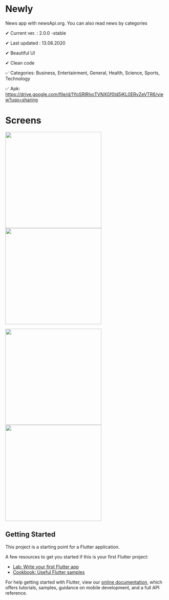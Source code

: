 # Newly
News app with newsApi.org. You can also read news by categories

✔ Current ver. : 2.0.0 -stable

✔ Last updated : 13.08.2020

✔ Beautiful UI

✔ Clean code

✅ Categories: Business, Entertainment, General, Health, Science, Sports, Technology

✅ Apk: https://drive.google.com/file/d/1YoSRlRIvcTVNXGf0Id5jKL0ERvZeVTR6/view?usp=sharing

# Screens
<img src="https://github.com/hemidvsmusayev/Newly/blob/master/assets/screens/1.jpg?raw=true" width="300"> <img src="https://github.com/hemidvsmusayev/Newly/blob/master/assets/screens/2.jpg?raw=true" width="300">

<img src="https://github.com/hemidvsmusayev/Newly/blob/master/assets/screens/3.jpg?raw=true" width="300"> <img src="https://github.com/hemidvsmusayev/Newly/blob/master/assets/screens/4.jpg?raw=true" width="300"> 


## Getting Started

This project is a starting point for a Flutter application.

A few resources to get you started if this is your first Flutter project:

- [Lab: Write your first Flutter app](https://flutter.dev/docs/get-started/codelab)
- [Cookbook: Useful Flutter samples](https://flutter.dev/docs/cookbook)

For help getting started with Flutter, view our
[online documentation](https://flutter.dev/docs), which offers tutorials,
samples, guidance on mobile development, and a full API reference.
